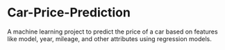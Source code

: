 # Car-Price-Prediction
A machine learning project to predict the price of a car based on features like model, year, mileage, and other attributes using regression models.
